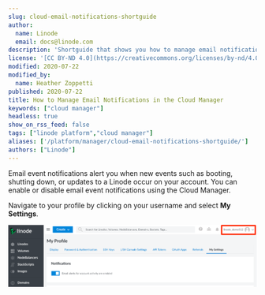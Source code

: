 ```yaml
---
slug: cloud-email-notifications-shortguide
author:
  name: Linode
  email: docs@linode.com
description: 'Shortguide that shows you how to manage email notifications in the Cloud Manager.'
license: '[CC BY-ND 4.0](https://creativecommons.org/licenses/by-nd/4.0)'
modified: 2020-07-22
modified_by:
  name: Heather Zoppetti
published: 2020-07-22
title: How to Manage Email Notifications in the Cloud Manager
keywords: ["cloud manager"]
headless: true
show_on_rss_feed: false
tags: ["linode platform","cloud manager"]
aliases: ['/platform/manager/cloud-email-notifications-shortguide/']
authors: ["Linode"]
---
```


Email event notifications alert you when new events such as booting, shutting down, or updates to a Linode occur on your account. You can enable or disable email event notifications using the Cloud Manager.

Navigate to your profile by clicking on your username and select **My Settings**.

![Cloud Manager Notification Settings](classic-to-cloud-cloud-manager-email-notifications.png "Cloud Manager Notification Settings")
